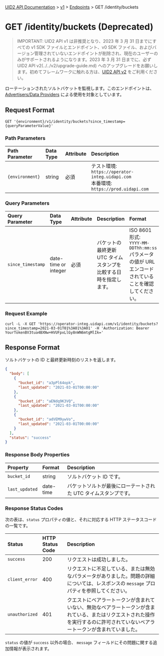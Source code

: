 [UID2 API Documentation](../../README.md) > [v1](../README.md) > [Endpoints](./README.md) > GET /identity/buckets

# GET /identity/buckets (Deprecated)

> IMPORTANT: UID2 API v1 は非推奨となり、2023 年 3 月 31 日までにすべての v1 SDK ファイルとエンドポイント、v0 SDK ファイル、およびバージョン管理されていないエンドポイントが削除され、現在のユーザーのみがサポートされるようになります。2023 年 3 月 31 日までに、必ず UID2 API v2(../../v2/upgrade-guide.md) へのアップグレードをお願いします。初めてフレームワークに触れる方は、[UID2 API v2](../../v2/README.md) をご利用ください。

ローテーションされたソルトバケットを監視します。このエンドポイントは、[Advertisers/Data Providers](../guides/advertiser-dataprovider-guide.md) による使用を対象としています。

## Request Format

`GET '{environment}/v1/identity/buckets?since_timestamp={queryParameterValue}'`

### Path Parameters

| Path Parameter  | Data Type | Attribute | Description                                                                             |
| :-------------- | :-------- | :-------- | :-------------------------------------------------------------------------------------- |
| `{environment}` | string    | 必須      | テスト環境: `https://operator-integ.uidapi.com`<br/>本番環境: `https://prod.uidapi.com` |

### Query Parameters

| Query Parameter   | Data Type            | Attribute | Description                                                       | Format                                                                                                         |
| :---------------- | :------------------- | :-------- | :---------------------------------------------------------------- | :------------------------------------------------------------------------------------------------------------- |
| `since_timestamp` | date-time or integer | 必須      | バケットの最終更新 UTC タイムスタンプを比較する日時を指定します。 | ISO 8601 形式:<br/>`YYYY-MM-DDThh:mm:ss`<br/>パラメータの値が URL エンコードされていることを確認してください。 |

### Request Example

```curl
curl -L -X GET 'https://operator-integ.uidapi.com/v1/identity/buckets?since_timestamp=2021-03-01T01%3A01%3A01' -H 'Authorization: Bearer YourTokenBV3tua4BXNw+HVUFpxLlGy8nWN6mtgMlIk='
```

## Response Format

ソルトバケットの ID と最終更新時刻のリストを返します。

```json
{
  "body": [
    {
      "bucket_id": "a3pPl64opk",
      "last_updated": "2021-03-01T00:00:00"
    },
    {
      "bucket_id": "aENdq9K3VQ",
      "last_updated": "2021-03-01T00:00:00"
    },
    {
      "bucket_id": "adVEM9ywVo",
      "last_updated": "2021-03-01T00:00:00"
    }
  ],
  "status": "success"
}
```

### Response Body Properties

| Property       | Format    | Description                                                     |
| :------------- | :-------- | :-------------------------------------------------------------- |
| `bucket_id`    | string    | ソルトバケット ID です。                                        |
| `last_updated` | date-time | バケットソルトが最後にローテートされた UTC タイムスタンプです。 |

### Response Status Codes

次の表は、`status` プロパティの値と、それに対応する HTTP ステータスコードの一覧です。

| Status         | HTTP Status Code | Description                                                                                                                                                                    |
| :------------- | :--------------- | :----------------------------------------------------------------------------------------------------------------------------------------------------------------------------- |
| `success`      | 200              | リクエストは成功しました。                                                                                                                                                     |
| `client_error` | 400              | リクエストに不足している、または無効なパラメータがありました。問題の詳細については、レスポンスの `message` プロパティを参照してください。                                      |
| `unauthorized` | 401              | クエストにベアラートークンが含まれていない、無効なベアラートークンが含まれている、またはリクエストされた操作を実行するのに許可されていないベアラートークンが含まれていました。 |

`status` の値が `success` 以外の場合、 `message` フィールドにその問題に関する追加情報が表示されます。

